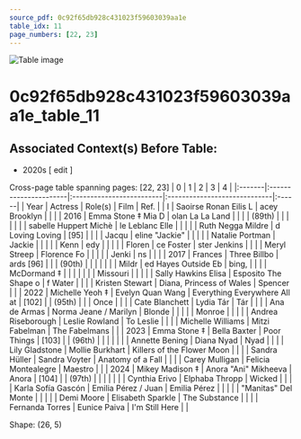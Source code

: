 ```yaml
---
source_pdf: 0c92f65db928c431023f59603039aa1e
table_idx: 11
page_numbers: [22, 23]
---
```


![Table image](../images/0c92f65db928c431023f59603039aa1e_11.png)

# 0c92f65db928c431023f59603039aa1e_table_11
## Associated Context(s) Before Table:
- 2020s ​[ edit ]

Cross-page table spanning pages: [22, 23]
| 0      | 1                     | 2                        | 3                            | 4     |
|:-------|:----------------------|:-------------------------|:-----------------------------|:------|
| Year   | Actress               | Role(s)                  | Film                         | Ref.  |
| I      | Saoirse Ronan Eilis L | acey Brooklyn            |                              |       |
| 2016   | Emma Stone ‡ Mia D    | olan La La Land          |                              |       |
| (89th) |                       |                          |                              |       |
|        | sabelle Huppert Michè | le Leblanc Elle          |                              |       |
|        | Ruth Negga Mildre     | d Loving Loving          | [95]                         |       |
|        | Jacqu                 | eline "Jackie"           |                              |       |
|        | Natalie Portman       | Jackie                   |                              |       |
|        | Kenn                  | edy                      |                              |       |
|        | Floren                | ce Foster                | ster Jenkins                 |       |
|        | Meryl Streep          | Florence Fo              |                              |       |
|        | Jenki                 | ns                       |                              |       |
| 2017   | Frances               | Three Billbo             | ards [96]                    |       |
| (90th) |                       |                          |                              |       |
|        | Mildr                 | ed Hayes Outside Eb      | bing,                        |       |
|        | McDormand ‡           |                          |                              |       |
|        |                       | Missouri                 |                              |       |
|        | Sally Hawkins Elisa   | Esposito The Shape o     | f Water                      |       |
|        | Kristen Stewart       | Diana, Princess of Wales | Spencer                      |       |
| 2022   | Michelle Yeoh ‡       | Evelyn Quan Wang         | Everything Everywhere All at | [102] |
| (95th) |                       |                          | Once                         |       |
|        | Cate Blanchett        | Lydia Tár                | Tár                          |       |
|        | Ana de Armas          | Norma Jeane / Marilyn    | Blonde                       |       |
|        |                       | Monroe                   |                              |       |
|        | Andrea Riseborough    | Leslie Rowland           | To Leslie                    |       |
|        | Michelle Williams     | Mitzi Fabelman           | The Fabelmans                |       |
| 2023   | Emma Stone ‡          | Bella Baxter             | Poor Things                  | [103] |
| (96th) |                       |                          |                              |       |
|        | Annette Bening        | Diana Nyad               | Nyad                         |       |
|        | Lily Gladstone        | Mollie Burkhart          | Killers of the Flower Moon   |       |
|        | Sandra Hüller         | Sandra Voyter            | Anatomy of a Fall            |       |
|        | Carey Mulligan        | Felicia Montealegre      | Maestro                      |       |
| 2024   | Mikey Madison ‡       | Anora "Ani" Mikheeva     | Anora                        | [104] |
| (97th) |                       |                          |                              |       |
|        | Cynthia Erivo         | Elphaba Thropp           | Wicked                       |       |
|        | Karla Sofía Gascón    | Emilia Pérez / Juan      | Emilia Pérez                 |       |
|        |                       | "Manitas" Del Monte      |                              |       |
|        | Demi Moore            | Elisabeth Sparkle        | The Substance                |       |
|        | Fernanda Torres       | Eunice Paiva             | I'm Still Here               |       |

Shape: (26, 5)


